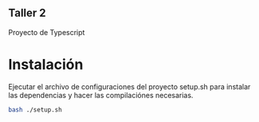 ## Taller 2
Proyecto de Typescript

# Instalación
Ejecutar el archivo de configuraciones del proyecto setup.sh para instalar las dependencias y hacer las compilaciónes necesarias.
```bash
bash ./setup.sh
```
